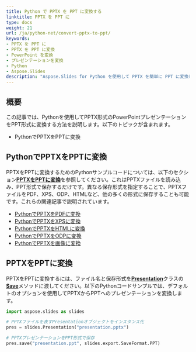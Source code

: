 ```yaml
---
title: Python で PPTX を PPT に変換する
linktitle: PPTX を PPT に
type: docs
weight: 21
url: /ja/python-net/convert-pptx-to-ppt/
keywords:
- PPTX を PPT に
- PPTX を PPT に変換
- PowerPoint を変換
- プレゼンテーションを変換
- Python
- Aspose.Slides
description: "Aspose.Slides for Python を使用して PPTX を簡単に PPT に変換し、プレゼンテーションのレイアウトと品質を維持しながら PowerPoint 形式との互換性を確保します。"
---
```


## **概要**

この記事では、Pythonを使用してPPTX形式のPowerPointプレゼンテーションをPPT形式に変換する方法を説明します。以下のトピックが含まれます。

- PythonでPPTXをPPTに変換

## **PythonでPPTXをPPTに変換**

PPTXをPPTに変換するためのPythonサンプルコードについては、以下のセクション[**PPTXをPPTに変換**](#convert-pptx-to-ppt)を参照してください。これはPPTXファイルを読み込み、PPT形式で保存するだけです。異なる保存形式を指定することで、PPTXファイルをPDF、XPS、ODP、HTMLなど、他の多くの形式に保存することも可能です。これらの関連記事で説明されています。

- [PythonでPPTXをPDFに変換](https://docs.aspose.com/slides/python-net/convert-powerpoint-to-pdf/)
- [PythonでPPTXをXPSに変換](https://docs.aspose.com/slides/python-net/convert-powerpoint-to-xps/)
- [PythonでPPTXをHTMLに変換](https://docs.aspose.com/slides/python-net/convert-powerpoint-to-html/)
- [PythonでPPTXをODPに変換](https://docs.aspose.com/slides/python-net/save-presentation/)
- [PythonでPPTXを画像に変換](https://docs.aspose.com/slides/python-net/convert-powerpoint-to-png/)

## **PPTXをPPTに変換**
PPTXをPPTに変換するには、ファイル名と保存形式を[**Presentation**](https://reference.aspose.com/slides/python-net/aspose.slides/presentation/)クラスの[**Save**](https://reference.aspose.com/slides/python-net/aspose.slides/presentation/)メソッドに渡してください。以下のPythonコードサンプルでは、デフォルトのオプションを使用してPPTXからPPTへのプレゼンテーションを変換します。

```py
import aspose.slides as slides

# PPTXファイルを表すPresentationオブジェクトをインスタンス化
pres = slides.Presentation("presentation.pptx")

# PPTXプレゼンテーションをPPT形式で保存
pres.save("presentation.ppt", slides.export.SaveFormat.PPT)
```